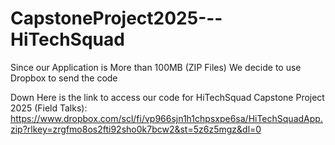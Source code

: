 # CapstoneProject2025---HiTechSquad

Since our Application is More than 100MB (ZIP Files) We decide to use Dropbox to send the code

Down Here is the link to access our code for HiTechSquad Capstone Project 2025 (Field Talks):
https://www.dropbox.com/scl/fi/vp966sjn1h1chpsxpe6sa/HiTechSquadApp.zip?rlkey=zrgfmo8os2fti92sho0k7bcw2&st=5z6z5mgz&dl=0
